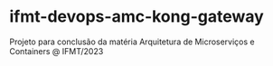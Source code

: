 # ifmt-devops-amc-kong-gateway
Projeto para conclusão da matéria Arquitetura de Microserviços e Containers @ IFMT/2023  
